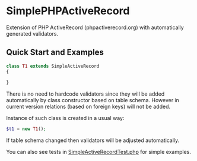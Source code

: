 # SimplePHPActiveRecord

Extension of PHP ActiveRecord (phpactiverecord.org) with automatically 
generated validators.

## Quick Start and Examples
```php
class T1 extends SimpleActiveRecord
{
    
}
```

There is no need to hardcode validators since they will be added automatically by 
class constructor based on table schema. However in current version relations 
(based on foreign keys) will not be added.

Instance of such class is created in a usual way:

```php
$t1 = new T1();
```

If table schema changed then validators will be adjusted automatically.

You can also see tests in [SimpleActiveRecordTest.php](tests/unit/SimpleActiveRecordTest.php) for simple examples.
